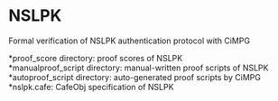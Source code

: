 # NSLPK
Formal verification of NSLPK authentication protocol with CiMPG  
  
*proof_score directory: proof scores of NSLPK   
*manualproof_script directory: manual-written proof scripts of NSLPK   
*autoproof_script directory: auto-generated proof scripts by CiMPG  
*nslpk.cafe: CafeObj specification of NSLPK   


